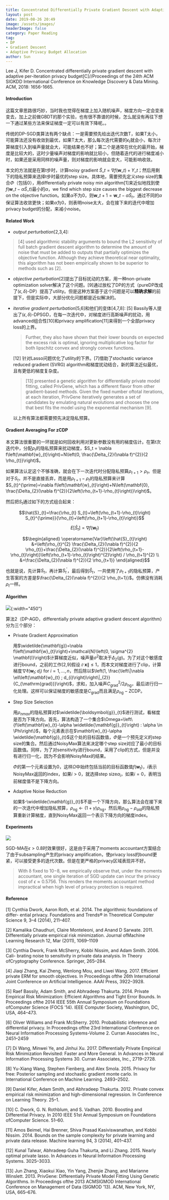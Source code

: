 ```yaml
---
title: Concentrated Differentially Private Gradient Descent with Adaptive per-Iteration Privacy Budget notes
layout: post
date: 2019-08-26 20:49
image: /assets/images/
headerImage: false
category: Paper Reading
tag:
- DP
- Gradient Descent
- Adaptive Privacy Budget Allocation
author: Sun
---
```


Lee J, Kifer D. Concentrated differentially private gradient descent with adaptive per-iteration privacy budget[C]//Proceedings of the 24th ACM SIGKDD International Conference on Knowledge Discovery & Data Mining. ACM, 2018: 1656-1665.



#### Introduction

这篇文章思路很巧妙，当时我也觉得在梯度上加入随机噪声，梯度方向一定会变来变去，加上之前做GBDT的那个实验，也有很不靠谱的时候，怎么就没有再往下想一下通过某些方法来保证梯度一定可以有效下降呢。。

传统的DP-SGD类算法有两个缺点：一是需要预先给出迭代次数T，如果T太小，可能算法还没有收敛到最优，如果T太大，那么每次迭代需要的$\epsilon_t$就会小，每次计算梯度引入到噪声量就会大，可能结果也不好；第二个是通常在优化的最开始，梯度是比较大的，这时少量噪声对梯度的影响就比较小，但随着迭代的进行梯度减小时，如果还是采用同样的噪声量，则对梯度的影响就会变大，可能影响收敛。

<!--more-->

本文的方法就是在第t步时，计算noisy gradient $\tilde{S}\_{t}=\nabla f\left(\mathbf{w}\_{t}\right)+Y\_{t}$；然后用剩下的隐私预算来选择t步时最优的step size。具体地，需要预先定义step size的集合$\Phi$（包括0），用differentially private noisy min algorithm[1]来近似地找到使$f\left(\mathbf{w}\_{t}-\alpha \tilde{S}\_{t}\right)$最小的$\alpha$，we find which step size causes the biggest decrease on the objective function。如果$\alpha$不为0，则$\mathbf{w}\_{t+1}=\mathbf{w}\_{t}-\alpha \tilde{S}_{t}$，通过不同的$\alpha$保证算法收敛更快；如果$\alpha$为0，则表明noise太大，会在接下来的迭代中增加privacy budget的分配，来减小noise。

#### Related Work

* *output perturbation*[2,3,4]: 

> [4] used algorithmic stability arguments to bound the L2 sensitivity of full batch gradient descent algorithm to determine the amount of noise that must be added to outputs that partially optimizes the objective function. Although they achieve theoretical near optimality, this algorithm has not been empirically shown to be superior to methods such as [2].

* *objective perturbation*[2]提出了目标扰动的方案，用一种non-private optimization solver解决了这个问题。[9]通过放松了DP的方式（pureDP改成了$(\epsilon,\delta)$-DP）提高了utility。但是这种方案基于这个问题是可以**精确求解**的前提下，但是实际中，大部分优化问题都是近似解决的。

* *iterative gradient perturbation*[5,6]和他们的变体[4,7,8]: [5] Bassily等人提出了$(\epsilon,\delta)$-DPSGD，在每一次迭代中，对梯度进行高斯噪声的扰动，用advanced组合性[10]和privacy amplification[11]来得到一个全部privacy loss的上界。

  > Further, they also have shown that their lower bounds on expected the excess risk is optimal, ignoring multiplicative log factor for both lipschitz convex and strongly convex functions.
  
  [12] 针对Lasso问题优化了utility的下界。[7]借助了stochastic variance reduced gradient (SVRG) algorithm和梯度扰动结合，新的算法近似最优，且有更低的梯度复杂度。
  
  > [13] presented a genetic algorithm for differentially private model fitting, called PrivGene, which has a different flavor from other gradient-based methods. Given the fixed number oftotal iterations, at each iteration, PrivGene iteratively generates a set of candidates by emulating natural evolutions and chooses the one that best fits the model using the exponential mechanism [9].
  
  以上所有算法都需要预先决定隐私预算。
  
  

#### Gradient Averaging For zCDP

本文算法很重要的一环就是如何回收利用对更新参数没有用的梯度估计。在第t次迭代中，分配$\rho_t$的隐私预算来扰动梯度，$S_t = \nabla f\left(\mathbf{w}_{t}\right)+N\left(0, \frac{\Delta_{2}(\nabla f)^{2}}{2 \rho_{t}}\right)$。

如果算法认定这个不够准确，就会在下一次迭代时分配隐私预算$\rho_{t+1}>\rho_{t}$。但是对于$S_t$，并不是直接丢弃，而是用$\rho_{t+1}-\rho_{t}$的隐私预算来计算 $S_{t}^{\prime}=\nabla f\left(\mathbf{w}_{t}\right)+N\left(\mathbf{0}, \frac{\Delta_{2}(\nabla f)^{2}}{2\left(\rho_{t+1}-\rho_{t}\right)}\right)$。

然后把$S_t$通过如下的方式组合起来：

$$\hat{S}_{t}=\frac{\rho_{t} S_{t}+\left(\rho_{t+1}-\rho_{t}\right) S_{t}^{\prime}}{\rho_{t}+\left(\rho_{t+1}-\rho_{t}\right)}$$

$$E\left[\hat{S}_{t}\right]=\nabla f\left(\mathbf{w}_{t}\right)$$

$$\begin{aligned} \operatorname{Var}\left(\hat{S}_{t}\right) &=\left(\rho_{t}^{2} \frac{\Delta_{2}(\nabla f)^{2}}{2 \rho_{t}}+\frac{\Delta_{2}(\nabla f)^{2}}{2\left(\rho_{t+1}-\rho_{t}\right)}\left(\rho_{t+1}-\rho_{t}\right)^{2}\right) / \rho_{t+1}^{2} \\ &=\frac{\Delta_{2}(\nabla f)^{2}}{2 \rho_{t+1}} \end{aligned}$$

也就是说，先计算$S_t$，再计算$S_{t}^{\prime}$，最后得到$\hat{S}_{t}$，一共使用了$\rho_{t+1}$的隐私预算，产生答案的方差是$\frac{\Delta_{2}(\nabla f)^{2}}{2 \rho_{t+1}}$。仿佛没有消耗$\rho_t$一样。

#### Algorithm

![](/assets/images/2019-08-26-CDPGD/image-20190828090654933.png){:width="450"}

算法2（DP-AGD，differentially private adaptive gradient descent algorithm）分为三个部分：

* Private Gradient Approximation

  用$\widetilde{\mathbf{g}}=\nabla f\left(\mathbf{w}_{t}\right)+\mathcal{N}\left(0, \sigma^{2} \mathbf{I}\right)$计算梯度近似，噪声量$\sigma^2$取决于$\Delta_2(g)$。为了对这个敏感度进行bound，之前的工作[2,9]假设$\|\mathbf{x}\| \leq 1$，而本文对梯度进行了clip，计算梯度$\nabla \ell\left(\mathbf{w}_{t} ; d_{i}\right)$ for $i=1, \ldots, n$，然后除以$\left(1, \frac{\left\|\nabla \ell\left(\mathbf{w}_{t} ; d_{i}\right)\right\|_{2}}{C_{\mathrm{grad}}}\right)$，求和，加入噪声$C_{\mathrm{grad}}^{2} / 2 \rho_{\mathrm{ng}}$，最后进行归一化处理。这样可以保证梯度的敏感度是$C_{\mathrm{grad}}$而且满足$\rho_{\mathrm{ng}}-\mathrm{ZCDP}$。

* Step Size Selection

  用$\rho_{nmax}$的隐私预算对$\widetilde{\boldsymbol{g}}_{t}$进行测试，看梯度是否为下降方向。首先，算法构造了一个集合$\Omega=\left\{f\left(\mathbf{w}_{t}-\alpha \widetilde{\mathbf{g}}_{t}\right) : \alpha \in \Phi\right\}$，每个元素表示在$\mathbf{w}_{t}-\alpha \widetilde{\mathbf{g}}_{t}$这个处的目标函数值，$\Phi$是一个预先定义的step size的集合。然后通过NoisyMax算法来决定哪个step size对应了最小的目标函数值。同样，为了对sensitivity进行bound，采用了clip的方式，但是并没有进行归一化，因为不会影响NoisyMax的结果。

  $\Phi$的第一个元素设置为0，这样$\Omega$中始终包括当前的目标函数值$f\left(\mathbf{w}_{t}\right)$，$i$表示NoisyMax返回的index，如果$i>0$，就选择step size$\alpha_i$，如果$i=0$，表明当前梯度值不是下降方向。

* Adaptive Noise Reduction

  如果$-\widetilde{\mathbf{g}}_{t}$不是一个下降方向，那么算法会在接下来的一次迭代中增加隐私预算，$\rho_{\mathrm{ng}} \leftarrow(1+\gamma) \rho_{\mathrm{ng}}$，然后用$\rho_{\mathrm{ng}}-\rho_{\mathrm{old}}$的隐私预算重新计算梯度，直到NoisyMax返回一个表示下降方向的梯度index。


#### Experiments

![](/assets/images/2019-08-26-CDPGD/image-20190828134358442.png)

SGD-MA在$\epsilon>0.8$时效果很好，这是由于采用了moments accountant方案结合了由于subsampling产生的privacy amplification，使privacy loss的bound更紧，可以接受更多的迭代次数。但是在更严格的privacy区域表现并不好。

> With δ fixed to 10−8, we empirically observe that, under the moments accountant, one single iteration of SGD update can incur the privacy cost of $\epsilon \approx 0.5756$. This renders the moments accountant method impractical when high level of privacy protection is required.

#### Reference

[1] Cynthia Dwork, Aaron Roth, et al. 2014. The algorithmic foundations of differ- ential privacy. Foundations and Trends® in Theoretical Computer Science 9, 3–4 (2014), 211–407.

[2] Kamalika Chaudhuri, Claire Monteleoni, and Anand D Sarwate. 2011. Differentially private empirical risk minimization. Journal ofMachine Learning Research 12, Mar (2011), 1069–1109

[3] Cynthia Dwork, Frank McSherry, Kobbi Nissim, and Adam Smith. 2006. Cali- brating noise to sensitivity in private data analysis. In Theory ofCryptography Conference. Springer, 265–284.

[4] Jiaqi Zhang, Kai Zheng, Wenlong Mou, and Liwei Wang. 2017. Efficient private ERM for smooth objectives. In Proceedings ofthe 26th International Joint Conference on Artificial Intelligence. AAAI Press, 3922–3928.

[5] Raef Bassily, Adam Smith, and Abhradeep Thakurta. 2014. Private Empirical Risk Minimization: Efficient Algorithms and Tight Error Bounds. In Proceedings ofthe 2014 IEEE 55th Annual Symposium on Foundations ofComputer Science (FOCS ’14). IEEE Computer Society, Washington, DC, USA, 464–473.

[6] Oliver Williams and Frank McSherry. 2010. Probabilistic inference and differential privacy. In Proceedings ofthe 23rd International Conference on Neural Information Processing Systems-Volume 2. Curran Associates Inc., 2451–2459

[7] Di Wang, Minwei Ye, and Jinhui Xu. 2017. Differentially Private Empirical Risk Minimization Revisited: Faster and More General. In Advances in Neural
Information Processing Systems 30. Curran Associates, Inc., 2719–2728.

[8] Yu-Xiang Wang, Stephen Fienberg, and Alex Smola. 2015. Privacy for free: Posterior sampling and stochastic gradient monte carlo. In International Conference on Machine Learning. 2493–2502.

[9] Daniel Kifer, Adam Smith, and Abhradeep Thakurta. 2012. Private convex empirical risk minimization and high-dimensional regression. In Conference on Learning Theory. 25–1.

[10] C. Dwork, G. N. Rothblum, and S. Vadhan. 2010. Boosting and Differential Privacy. In 2010 IEEE 51st Annual Symposium on Foundations ofComputer Science. 51–60.

[11] Amos Beimel, Hai Brenner, Shiva Prasad Kasiviswanathan, and Kobbi Nissim. 2014. Bounds on the sample complexity for private learning and private data release. Machine learning 94, 3 (2014), 401–437.

[12] Kunal Talwar, Abhradeep Guha Thakurta, and Li Zhang. 2015. Nearly optimal private lasso. In Advances in Neural Information Processing Systems. 3025–3033.

[13] Jun Zhang, Xiaokui Xiao, Yin Yang, Zhenjie Zhang, and Marianne Winslett. 2013. PrivGene: Differentially Private Model Fitting Using Genetic Algorithms. In Proceedings ofthe 2013 ACMSIGMOD International Conference on Management of Data (SIGMOD ’13). ACM, New York, NY, USA, 665–676.